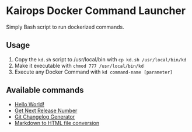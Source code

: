 # Kairops Docker Command Launcher

Simply Bash script to run dockerized commands.

## Usage

1. Copy the `kd.sh` script to /usr/local/bin with `cp kd.sh /usr/local/bin/kd`
2. Make it executable with `chmod 777 /usr/local/bin/kd`
3. Execute any Docker Command with `kd command-name [parameter]`

## Available commands

- [Hello World!](https://github.com/kairops/dc-hello-world)
- [Get Next Release Number](https://github.com/kairops/dc-get-next-release-number)
- [Git Changelog Generator](https://github.com/kairops/dc-git-changelog-generator)
- [Markdown to HTML file conversion](https://github.com/kairops/dc-md2html)
